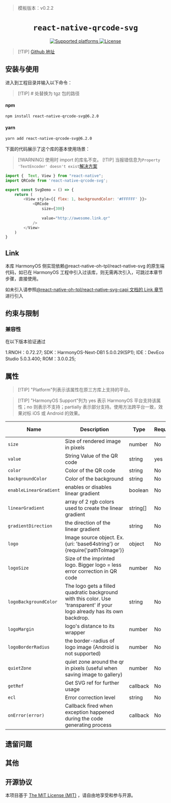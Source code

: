 <!-- {% raw %} -->
> 模板版本：v0.2.2

<p align="center">
  <h1 align="center"> <code>react-native-qrcode-svg</code> </h1>
</p>
<p align="center">
    <a href="https://github.com/awesomejerry/react-native-qrcode-svg">
        <img src="https://img.shields.io/badge/platforms-android%20|%20ios%20|%20harmony%20-lightgrey.svg" alt="Supported platforms" />
    </a>
    <a href="https://github.com/awesomejerry/react-native-qrcode-svg/blob/master/LICENSE">
        <img src="https://img.shields.io/npm/l/react-native-qrcode-svg.svg" alt="License" />
    </a>
</p>

> [!TIP] [Github 地址](https://github.com/awesomejerry/react-native-qrcode-svg)

## 安装与使用

进入到工程目录并输入以下命令：

> [!TIP] # 处替换为 tgz 包的路径

<!-- tabs:start -->

#### **npm**

```bash
npm install react-native-qrcode-svg@6.2.0
```

#### **yarn**

```bash
yarn add react-native-qrcode-svg@6.2.0
```

<!-- tabs:end -->

下面的代码展示了这个库的基本使用场景：

> [!WARNING] 使用时 import 的库名不变。
> [!TIP] 当报错信息为`Property 'TextEncoder' doesn't exist`[解决方案](https://github.com/awesomejerry/react-native-qrcode-svg/issues/199)


```js
import {  Text, View } from "react-native";
import QRCode from 'react-native-qrcode-svg';

export const SvgDemo = () => {
    return (
        <View style={{ flex: 1, backgroundColor: '#FFFFFF' }}>
            <QRCode
                size={300}
              
                value="http://awesome.link.qr"
            />
        </View>
    )
}
```

## Link

本库 HarmonyOS 侧实现依赖@react-native-oh-tpl/react-native-svg 的原生端代码，如已在 HarmonyOS 工程中引入过该库，则无需再次引入，可跳过本章节步骤，直接使用。

如未引入请参照[@react-native-oh-tpl/react-native-svg-capi 文档的 Link 章节](/zh-cn/react-native-svg-capi.md)进行引入

## 约束与限制

### 兼容性

在以下版本验证通过

1.RNOH：0.72.27; SDK：HarmonyOS-Next-DB1 5.0.0.29(SP1); IDE：DevEco Studio 5.0.3.400; ROM：3.0.0.25;

## 属性

> [!TIP] "Platform"列表示该属性在原三方库上支持的平台。

> [!TIP] "HarmonyOS Support"列为 yes 表示 HarmonyOS 平台支持该属性；no 则表示不支持；partially 表示部分支持。使用方法跨平台一致，效果对标 iOS 或 Android 的效果。

| Name                   | Description                                                                                                               | Type     | Required | Platform | HarmonyOS Support |
| ---------------------- | ------------------------------------------------------------------------------------------------------------------------- | -------- | -------- | -------- | ----------------- |
| `size`                 | Size of rendered image in pixels                                                                                          | number   | No       | iOS,Android      | yes               |
| `value`                | String Value of the QR code                                                                                               | string   | yes      | iOS,Android      | yes               |
| `color`                | Color of the QR code                                                                                                      | string   | No       | iOS,Android      | yes               |
| `backgroundColor`      | Color of the background                                                                                                   | string   | No       | iOS,Android      | yes               |
| `enableLinearGradient` | enables or disables linear gradient                                                                                       | boolean  | No       | iOS,Android      | yes                |
| `linearGradient`       | array of 2 rgb colors used to create the linear gradient                                                                  | string[] | No       | iOS,Android      | yes                |
| `gradientDirection`    | the direction of the linear gradient                                                                                      | string   | No       | iOS,Android      | yes                |
| `logo`                 | Image source object. Ex. {uri: 'base64string'} or {require('pathToImage')}                                                | object   | No       | iOS,Android      | yes               |
| `logoSize`             | Size of the imprinted logo. Bigger logo = less error correction in QR code                                                | number   | No       | iOS,Android      | yes               |
| `logoBackgroundColor`  | The logo gets a filled quadratic background with this color. Use 'transparent' if your logo already has its own backdrop. | string   | No       | iOS,Android      | yes               |
| `logoMargin`           | logo's distance to its wrapper                                                                                            | number   | No       | iOS,Android      | yes               |
| `logoBorderRadius`     | the border-radius of logo image (Android is not supported)                                                                | number   | No       | iOS      | yes                |
| `quietZone`            | quiet zone around the qr in pixels (useful when saving image to gallery)                                                  | number   | No       | iOS,Android      | yes                |
| `getRef`               | Get SVG ref for further usage                                                                                             | callback | No       | iOS,Android      | yes            |
| `ecl`                  | Error correction level                                                                                                    | string   | No       | iOS,Android      | yes               |
| `onError(error)`       | Callback fired when exception happened during the code generating process                                                 | callback | No       | iOS,Android      | yes            |

## 遗留问题

## 其他

## 开源协议

本项目基于 [The MIT License (MIT)](https://github.com/awesomejerry/react-native-qrcode-svg/blob/master/LICENSE) ，请自由地享受和参与开源。

<!-- {% endraw %} -->